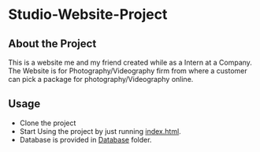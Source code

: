 # Studio-Website-Project

## About the Project

This is a website me and my friend created while as a Intern at a Company. The Website is for Photography/Videography firm from where a customer can pick a package for photography/Videography online.

## Usage

* Clone the project
* Start Using the project by just running [index.html](https://github.com/Sanketp1997/Studio-Website-Project/blob/master/index.html).
* Database is provided in [Database](https://github.com/Sanketp1997/Studio-Website-Project/tree/master/Database) folder.
